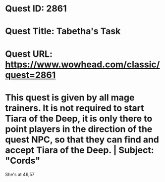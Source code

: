 # Quest ID: 2861
# Quest Title: Tabetha's Task
# Quest URL: https://www.wowhead.com/classic/quest=2861
# This quest is given by all mage trainers. It is not required to start Tiara of the Deep, it is only there to point players in the direction of the quest NPC, so that they can find and accept Tiara of the Deep. | Subject: "Cords"
She's at 46,57